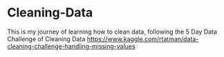 # Cleaning-Data
This is my journey of learning how to clean data, following the 5 Day Data Challenge of Cleaning Data https://www.kaggle.com/rtatman/data-cleaning-challenge-handling-missing-values
